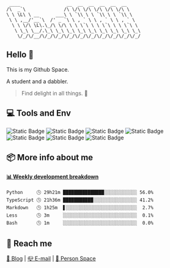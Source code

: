 ```
 ____                 __  __  __  __  __  __     
/\  _`\              /\ \/\ \/\ \/\ \/\ \/\ \    
\ \ \L\ \ __      ___\ \ `\\ \ \ `\\ \ \ `\\ \   
 \ \ ,__/'__`\  /' _ `\ \ , ` \ \ , ` \ \ , ` \  
  \ \ \/\ \L\.\_/\ \/\ \ \ \`\ \ \ \`\ \ \ \`\ \ 
   \ \_\ \__/.\_\ \_\ \_\ \_\ \_\ \_\ \_\ \_\ \_\
    \/_/\/__/\/_/\/_/\/_/\/_/\/_/\/_/\/_/\/_/\/_/
```                                              
## Hello 👋 
This is my Github Space.

A student and a dabbler.

>Find delight in all things. 🎈

## 💻 Tools and Env
![Static Badge](https://img.shields.io/badge/Arch%20Linux-1793D1?style=for-the-badge&logo=archlinux&logoColor=white)
![Static Badge](https://img.shields.io/badge/Hyprland-0081c6?style=for-the-badge&logo=hyprland&logoColor=white)
![Static Badge](https://img.shields.io/badge/ZSH-f15a24?style=for-the-badge&logo=zsh&logoColor=white)
![Static Badge](https://img.shields.io/badge/Git-f14e32?style=for-the-badge&logo=git&logoColor=white)
![Static Badge](https://img.shields.io/badge/neovim-5fb950?style=for-the-badge&logo=neovim&logoColor=white)
![Static Badge](https://img.shields.io/badge/IntelliJ%20IDEA-000000?style=for-the-badge&logo=intellijidea&logoColor=white)
![Static Badge](https://img.shields.io/badge/Visual%20Studio%20Code-0078d4?style=for-the-badge&logo=visualstudiocode&logoColor=white)


## 📦 More info about me

 <!-- waka-box start -->
#### <a href="https://gist.github.com/c62758feefdb58de7b433134a0ea9d41" target="_blank">📊 Weekly development breakdown</a>
```text
Python     🕓 29h21m ███████████████░░░░░░░░░░░░ 56.0%
TypeScript 🕓 21h36m ███████████░░░░░░░░░░░░░░░░ 41.2%
Markdown   🕓 1h25m  ▋░░░░░░░░░░░░░░░░░░░░░░░░░░  2.7%
Less       🕓 3m     ░░░░░░░░░░░░░░░░░░░░░░░░░░░  0.1%
Bash       🕓 1m     ░░░░░░░░░░░░░░░░░░░░░░░░░░░  0.0%
```
<!-- Powered by https://github.com/YouEclipse/waka-box-go . -->
<!-- waka-box end -->

## 📱 Reach me
[📖 Blog](https://panp.cc "Blog")
 | 
[📪 E-mail](mailto:me@panp.cc)
 | 
[🔗 Person Space](https://luckier.top "Person Space")
